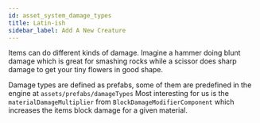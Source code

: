 ```yaml
---
id: asset_system_damage_types
title: Latin-ish
sidebar_label: Add A New Creature
---
```


Items can do different kinds of damage. Imagine a hammer doing blunt damage which is great for smashing rocks while a scissor does sharp damage to get your tiny flowers in good shape.

Damage types are defined as prefabs, some of them are predefined in the engine at ```assets/prefabs/damageTypes```
Most interesting for us is the ```materialDamageMultiplier``` from ```BlockDamageModifierComponent``` which increases the items block damage for a given material.